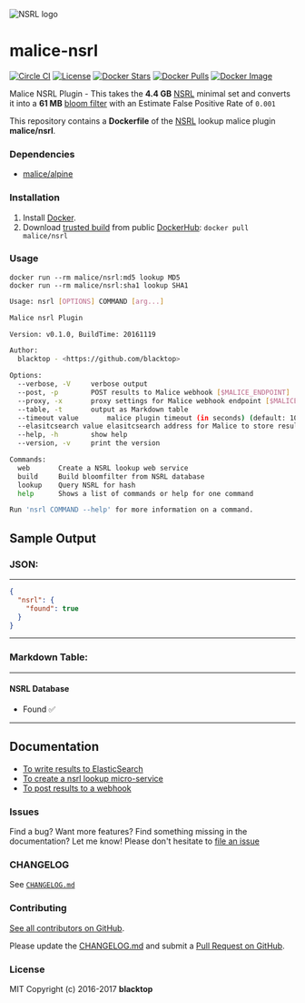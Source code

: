 ![NSRL logo](https://raw.githubusercontent.com/maliceio/malice-nsrl/master/logo.png)

malice-nsrl
===========

[![Circle CI](https://circleci.com/gh/maliceio/malice-nsrl.png?style=shield)](https://circleci.com/gh/maliceio/malice-nsrl) [![License](http://img.shields.io/:license-mit-blue.svg)](http://doge.mit-license.org) [![Docker Stars](https://img.shields.io/docker/stars/malice/nsrl.svg)](https://hub.docker.com/r/malice/nsrl/) [![Docker Pulls](https://img.shields.io/docker/pulls/malice/nsrl.svg)](https://hub.docker.com/r/malice/nsrl/) [![Docker Image](https://img.shields.io/badge/docker%20image-77.9%20MB-blue.svg)](https://hub.docker.com/r/malice/nsrl/)

Malice NSRL Plugin - This takes the **4.4 GB** [NSRL](http://www.nsrl.nist.gov/Downloads.htm) minimal set and converts it into a **61 MB** [bloom filter](https://en.wikipedia.org/wiki/Bloom_filter) with an Estimate False Positive Rate of `0.001`

This repository contains a **Dockerfile** of the [NSRL](http://www.nsrl.nist.gov) lookup malice plugin **malice/nsrl**.

### Dependencies

-	[malice/alpine](https://hub.docker.com/r/malice/alpine/)

### Installation

1.	Install [Docker](https://www.docker.io/).
2.	Download [trusted build](https://hub.docker.com/r/malice/nsrl/) from public [DockerHub](https://hub.docker.com): `docker pull malice/nsrl`

### Usage

```
docker run --rm malice/nsrl:md5 lookup MD5
docker run --rm malice/nsrl:sha1 lookup SHA1
```

```bash
Usage: nsrl [OPTIONS] COMMAND [arg...]

Malice nsrl Plugin

Version: v0.1.0, BuildTime: 20161119

Author:
  blacktop - <https://github.com/blacktop>

Options:
  --verbose, -V		verbose output
  --post, -p		POST results to Malice webhook [$MALICE_ENDPOINT]
  --proxy, -x		proxy settings for Malice webhook endpoint [$MALICE_PROXY]
  --table, -t		output as Markdown table
  --timeout value       malice plugin timeout (in seconds) (default: 10) [$MALICE_TIMEOUT]    
  --elasitcsearch value	elasitcsearch address for Malice to store results [$MALICE_ELASTICSEARCH]
  --help, -h		show help
  --version, -v		print the version

Commands:
  web		Create a NSRL lookup web service
  build		Build bloomfilter from NSRL database
  lookup	Query NSRL for hash
  help		Shows a list of commands or help for one command

Run 'nsrl COMMAND --help' for more information on a command.
```

Sample Output
-------------

### JSON:

---

```json
{
  "nsrl": {
    "found": true
  }
}
```

---

### Markdown Table:

---

#### NSRL Database

-	Found :white_check_mark:

---

Documentation
-------------

-	[To write results to ElasticSearch](https://github.com/maliceio/malice-nsrl/blob/master/docs/elasticsearch.md)
-	[To create a nsrl lookup micro-service](https://github.com/maliceio/malice-nsrl/blob/master/docs/web.md)
-	[To post results to a webhook](https://github.com/maliceio/malice-nsrl/blob/master/docs/callback.md)

### Issues

Find a bug? Want more features? Find something missing in the documentation? Let me know! Please don't hesitate to [file an issue](https://github.com/maliceio/malice-nsrl/issues/new)

### CHANGELOG

See [`CHANGELOG.md`](https://github.com/maliceio/malice-nsrl/blob/master/CHANGELOG.md)

### Contributing

[See all contributors on GitHub](https://github.com/maliceio/malice-nsrl/graphs/contributors).

Please update the [CHANGELOG.md](https://github.com/maliceio/malice-nsrl/blob/master/CHANGELOG.md) and submit a [Pull Request on GitHub](https://help.github.com/articles/using-pull-requests/).

### License

MIT Copyright (c) 2016-2017 **blacktop**
